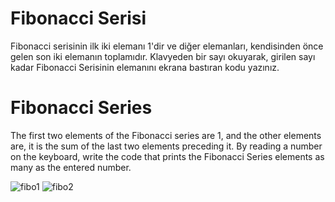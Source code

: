 # Fibonacci Serisi
 
Fibonacci serisinin ilk iki elemanı 1'dir ve diğer elemanları,
kendisinden önce gelen son iki elemanın toplamıdır.
Klavyeden bir sayı okuyarak, girilen sayı kadar Fibonacci Serisinin elemanını ekrana bastıran kodu yazınız.

# Fibonacci Series
 
The first two elements of the Fibonacci series are 1, and the other elements are,
it is the sum of the last two elements preceding it.
By reading a number on the keyboard, write the code that prints the Fibonacci Series elements as many as the entered number.

![fibo1](https://user-images.githubusercontent.com/77399565/108271959-a30a9900-7182-11eb-8943-d443db0ba6ab.png)
![fibo2](https://user-images.githubusercontent.com/77399565/108271968-a7cf4d00-7182-11eb-9aa3-af8c6337b58f.png)
